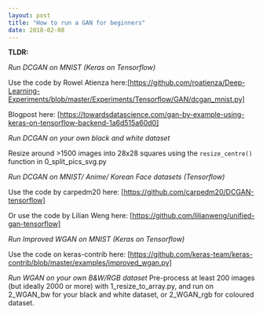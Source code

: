 ```yaml
---
layout: post
title: "How to run a GAN for beginners"
date: 2018-02-08
---
```


__TLDR:__

_Run DCGAN on MNIST (Keras on Tensorflow)_

Use the code by Rowel Atienza here:[https://github.com/roatienza/Deep-Learning-Experiments/blob/master/Experiments/Tensorflow/GAN/dcgan_mnist.py]

Blogpost here: [https://towardsdatascience.com/gan-by-example-using-keras-on-tensorflow-backend-1a6d515a60d0]


_Run DCGAN on your own black and white dataset_

Resize around >1500 images into 28x28 squares using the `resize_centre()` function in 0_split_pics_svg.py


_Run DCGAN on MNIST/ Anime/ Korean Face datasets (Tensorflow)_

Use the code by carpedm20 here:
[https://github.com/carpedm20/DCGAN-tensorflow]

Or use the code by Lilian Weng here:
[https://github.com/lilianweng/unified-gan-tensorflow]


_Run Improved WGAN on MNIST (Keras on Tensorflow)_

Use the code on keras-contrib here:
[https://github.com/keras-team/keras-contrib/blob/master/examples/improved_wgan.py]


_Run WGAN on your own B&W/RGB dataset_
Pre-process at least 200 images (but ideally 2000 or more) with 1_resize_to_array.py, and run on 2_WGAN_bw for your black and white dataset, or 2_WGAN_rgb for coloured dataset.